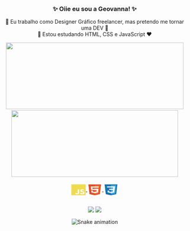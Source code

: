 <div align="center">
  
  ### ✨ Oiie eu sou a Geovanna! ✨
  🎨 Eu trabalho como Designer Gráfico freelancer, mas pretendo me tornar uma DEV 🙌
  <br>
 🌱 Estou estudando HTML, CSS e JavaScript ❤

</div>

<div align="center">
  <a href="https://github.com/Geovanna-Fantuzzi">
  <img height="180em" width="480em" src="https://github-readme-stats.vercel.app/api?username=Geovanna-Fantuzzi&show_icons=true&theme=tokyonight&include_all_commits=true&count_private=true"/>
  <img height="180em" width="450em" src="https://github-readme-stats.vercel.app/api/top-langs/?username=Geovanna-Fantuzzi&layout=compact&langs_count=7&theme=tokyonight"/>
</div>
  
<div style="display: inline_block" align="center"><br>
  <img align="center" alt="Rafa-Js" height="30" width="40" src="https://raw.githubusercontent.com/devicons/devicon/master/icons/javascript/javascript-plain.svg">
  <img align="center" alt="Rafa-HTML" height="30" width="40" src="https://raw.githubusercontent.com/devicons/devicon/master/icons/html5/html5-original.svg">
  <img align="center" alt="Rafa-CSS" height="30" width="40" src="https://raw.githubusercontent.com/devicons/devicon/master/icons/css3/css3-original.svg">
</div>

  ##

<div align="center"> 
  <a href="https://www.instagram.com/anna_ilust/" target="_blank"><img src="https://img.shields.io/badge/-Instagram-%23E4405F?style=for-the-badge&logo=instagram&logoColor=white" target="_blank"></a>
  <a href="https://www.linkedin.com/in/geovanna-fantuzzi/" target="_blank"><img src="https://img.shields.io/badge/-LinkedIn-%230077B5?style=for-the-badge&logo=linkedin&logoColor=white" target="_blank"></a>
  
  ![Snake animation](https://github.com/Geovanna-Fantuzzi/Geovanna-Fantuzzi/blob/output/github-contribution-grid-snake.svg)
  
</div>
